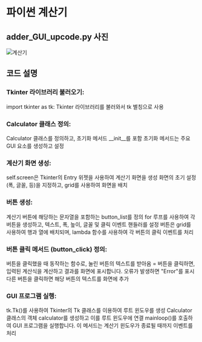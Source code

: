 # 파이썬 계산기

## adder_GUI_upcode.py 사진

![계산기](https://github.com/kgw08003/python_adder/assets/109195054/131d1943-969e-4ee9-9d29-c82c6ca8b22d)

## 코드 설명

### Tkinter 라이브러리 불러오기:

import tkinter as tk: Tkinter 라이브러리를 불러와서 tk 별칭으로 사용

### Calculator 클래스 정의:

Calculator 클래스를 정의하고, 초기화 메서드 __init__를 포함
초기화 메서드는 주요 GUI 요소를 생성하고 설정

### 계산기 화면 생성:

self.screen은 Tkinter의 Entry 위젯을 사용하여 계산기 화면을 생성
화면의 초기 설정(폭, 글꼴, 등)을 지정하고, grid를 사용하여 화면을 배치

### 버튼 생성:

계산기 버튼에 해당하는 문자열을 포함하는 button_list를 정의
for 루프를 사용하여 각 버튼을 생성하고, 텍스트, 폭, 높이, 글꼴 및 클릭 이벤트 핸들러를 설정
버튼은 grid를 사용하여 행과 열에 배치되며, lambda 함수를 사용하여 각 버튼의 클릭 이벤트를 처리

### 버튼 클릭 메서드 (button_click) 정의:

버튼을 클릭했을 때 동작하는 함수로, 눌린 버튼의 텍스트를 받아옴
= 버튼을 클릭하면, 입력된 계산식을 계산하고 결과를 화면에 표시합니다. 오류가 발생하면 "Error"를 표시
다른 버튼을 클릭하면 해당 버튼의 텍스트를 화면에 추가

### GUI 프로그램 실행:

tk.Tk()를 사용하여 Tkinter의 Tk 클래스를 이용하여 루트 윈도우를 생성
Calculator 클래스의 객체 calculator를 생성하고 이를 루트 윈도우에 연결
mainloop()를 호출하여 GUI 프로그램을 실행합니다. 이 메서드는 계산기 윈도우가 종료될 때까지 이벤트를 처리

